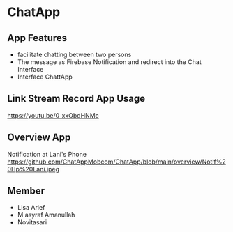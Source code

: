 # ChatApp
## App Features
- facilitate chatting between two persons
-  The message as Firebase Notification and redirect into the Chat Interface
-  Interface ChattApp
## Link Stream Record App Usage
https://youtu.be/0_xxObdHNMc

## Overview App
Notification at Lani's Phone
https://github.com/ChatAppMobcom/ChatApp/blob/main/overview/Notif%20Hp%20Lani.jpeg



## Member
- Lisa Arief
- M asyraf Amanullah
- Novitasari
